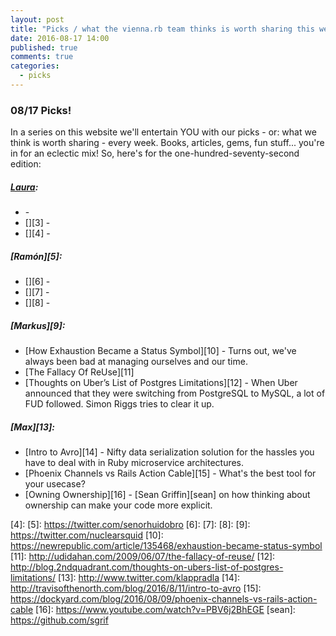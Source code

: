 ```yaml
---
layout: post
title: "Picks / what the vienna.rb team thinks is worth sharing this week"
date: 2016-08-17 14:00
published: true
comments: true
categories:
  - picks
---
```


### 08/17 Picks!

In a series on this website we'll entertain YOU with our picks - or: what we think is worth sharing - every week.
Books, articles, gems, fun stuff... you're in for an eclectic mix! So, here's for the one-hundred-seventy-second edition:

##### [Laura][1]:
- [][2] -
- [][3] -
- [][4] -

##### [Ramón][5]:
- [][6] -
- [][7] -
- [][8] -

##### [Markus][9]:
- [How Exhaustion Became a Status Symbol][10] - Turns out, we've always been bad at managing ourselves and our time.
- [The Fallacy Of ReUse][11]
- [Thoughts on Uber’s List of Postgres Limitations][12] - When Uber announced that they were switching from PostgreSQL to MySQL, a lot of FUD followed. Simon Riggs tries to clear it up.

##### [Max][13]:
- [Intro to Avro][14] - Nifty data serialization solution for the hassles you have to deal with in Ruby microservice architectures.
- [Phoenix Channels vs Rails Action Cable][15] - What's the best tool for your usecase?
- [Owning Ownership][16] - [Sean Griffin][sean] on how thinking about ownership can make your code more explicit.

[1]: http://www.twitter.com/alicetragedy
[2]:
[3]:
[4]:
[5]: https://twitter.com/senorhuidobro
[6]:
[7]:
[8]:
[9]: https://twitter.com/nuclearsquid
[10]: https://newrepublic.com/article/135468/exhaustion-became-status-symbol
[11]: http://udidahan.com/2009/06/07/the-fallacy-of-reuse/
[12]: http://blog.2ndquadrant.com/thoughts-on-ubers-list-of-postgres-limitations/
[13]: http://www.twitter.com/klappradla
[14]: http://travisofthenorth.com/blog/2016/8/11/intro-to-avro
[15]: https://dockyard.com/blog/2016/08/09/phoenix-channels-vs-rails-action-cable
[16]: https://www.youtube.com/watch?v=PBV6j2BhEGE
[sean]: https://github.com/sgrif
